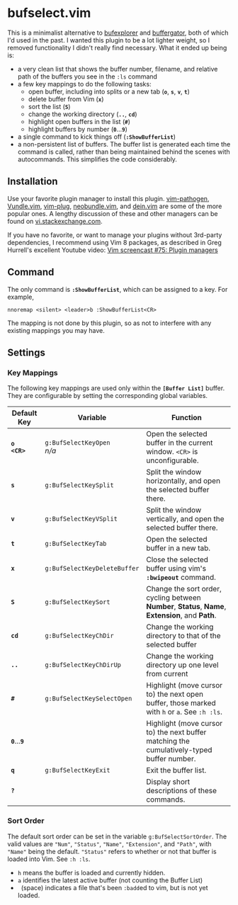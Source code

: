 # bufselect.vim

This is a minimalist alternative to [bufexplorer](https://github.com/jlanzarotta/bufexplorer) and [buffergator](https://github.com/jeetsukumaran/vim-buffergator), both of which I'd used in the past. I wanted this plugin to be a lot lighter weight, so I removed functionality I didn't really find necessary. What it ended up being is:

* a very clean list that shows the buffer number, filename, and relative path of the buffers you see in the `:ls` command
* a few key mappings to do the following tasks:
    * open buffer, including into splits or a new tab (**`o`**, **`s`**, **`v`**, **`t`**)
    * delete buffer from Vim (**`x`**)
    * sort the list (**`S`**)
    * change the working directory (**`..`**, **`cd`**)
    * highlight open buffers in the list (**`#`**)
    * highlight buffers by number (**`0`**...**`9`**)
* a single command to kick things off (**`:ShowBufferList`**)
* a non-persistent list of buffers. The buffer list is generated each time the command is called, rather than being maintained behind the scenes with autocommands. This simplifies the code considerably.

## Installation

Use your favorite plugin manager to install this plugin. [vim-pathogen](https://github.com/tpope/vim-pathogen), [Vundle.vim](https://github.com/VundleVim/Vundle.vim), [vim-plug](https://github.com/junegunn/vim-plug), [neobundle.vim](https://github.com/Shougo/neobundle.vim), and [dein.vim](https://github.com/Shougo/dein.vim) are some of the more popular ones. A lengthy discussion of these and other managers can be found on [vi.stackexchange.com](https://vi.stackexchange.com/questions/388/what-is-the-difference-between-the-vim-plugin-managers).

If you have no favorite, or want to manage your plugins without 3rd-party dependencies, I recommend using Vim 8 packages, as described in Greg Hurrell's excellent Youtube video: [Vim screencast #75: Plugin managers](http://img.youtube.com/vi/X2_R3uxDN6g/0.jpg)

## Command

The only command is **`:ShowBufferList`**, which can be assigned to a key. For example,
```vim
nnoremap <silent> <leader>b :ShowBufferList<CR>
```
The mapping is not done by this plugin, so as not to interfere with any existing mappings you may have.

## Settings
### Key Mappings

The following key mappings are used only within the **`[Buffer List]`** buffer. They are configurable by setting the corresponding global variables.

Default Key | Variable | Function
---|---|---
**`o`**<br>**`<CR>`** | `g:BufSelectKeyOpen`<br>*n/a* | Open the selected buffer in the current window. `<CR>` is unconfigurable.
**`s`**               | `g:BufSelectKeySplit`         | Split the window horizontally, and open the selected buffer there.
**`v`**               | `g:BufSelectKeyVSplit`        | Split the window vertically, and open the selected buffer there.
**`t`**               | `g:BufSelectKeyTab`           | Open the selected buffer in a new tab.
**`x`**               | `g:BufSelectKeyDeleteBuffer`  | Close the selected buffer using vim's **`:bwipeout`** command.
**`S`**               | `g:BufSelectKeySort`          | Change the sort order, cycling between **Number**, **Status**, **Name**, **Extension**, and **Path**.
**`cd`**              | `g:BufSelectKeyChDir`         | Change the working directory to that of the selected buffer
**`..`**              | `g:BufSelectKeyChDirUp`       | Change the working directory up one level from current
**`#`**               | `g:BufSelectKeySelectOpen`    | Highlight (move cursor to) the next open buffer, those marked with `h` or `a`. See `:h :ls`.
**`0`**...**`9`**     |                               | Highlight (move cursor to) the next buffer matching the cumulatively-typed buffer number.
**`q`**               | `g:BufSelectKeyExit`          | Exit the buffer list.
**`?`**               |                               | Display short descriptions of these commands.

### Sort Order
The default sort order can be set in the variable `g:BufSelectSortOrder`. The valid values are `"Num"`, `"Status"`, `"Name"`, `"Extension"`, and `"Path"`, with `"Name"` being the default. `"Status"` refers to whether or not that buffer is loaded into Vim. See `:h :ls`.

* `h` means the buffer is loaded and currently hidden.
* `a` identifies the latest active buffer (not counting the Buffer List)
* ` `(space) indicates a file that's been `:badd`ed to vim, but is not yet loaded.
